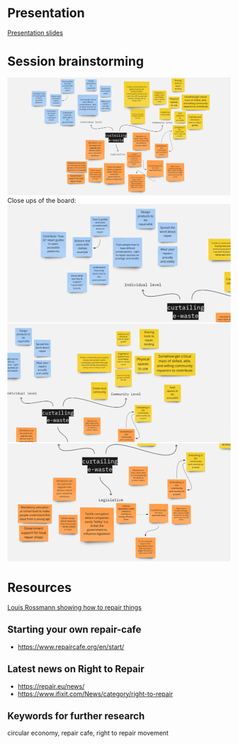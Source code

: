 # Presentation
[Presentation slides](presentation.pdf)
# Session brainstorming
![Brainstorming](brainstorming.png)
Close ups of the board:
![Actions to take at the individual level](individual.png)
![Actions to take at the community level](community.png)
![Actions to take at the legislative level](legislative.png)
# Resources
[Louis Rossmann showing how to repair things](https://www.youtube.com/user/rossmanngroup/videos)
## Starting your own repair-cafe
- https://www.repaircafe.org/en/start/
## Latest news on Right to Repair
- https://repair.eu/news/
- https://www.ifixit.com/News/category/right-to-repair
## Keywords for further research
circular economy, repair cafe, right to repair movement
